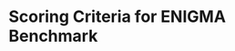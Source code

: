 # Scoring Criteria for ENIGMA Benchmark
<!-- User will populate this file with specific scoring criteria -->
